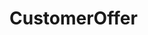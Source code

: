 # CustomerOffer   

<script src="https://unpkg.com/@stoplight/elements/web-components.min.js"></script>
<link rel="stylesheet" href="https://unpkg.com/@stoplight/elements/styles.min.css">

<elements-api
  apiDescriptionUrl="CustomerOffer.yaml"
  layout="sidebar"
  router="hash"
  hideTryIt="false"
  hideSchemas="false"
  hideInternal="false"
/>